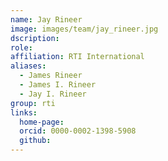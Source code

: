 ```yaml
---
name: Jay Rineer
image: images/team/jay_rineer.jpg
dscription:
role: 
affiliation: RTI International
aliases:
  - James Rineer
  - James I. Rineer
  - Jay I. Rineer
group: rti
links:
  home-page: 
  orcid: 0000-0002-1398-5908
  github:
---
```


